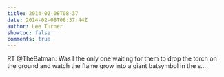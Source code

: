 ```yaml
---
title: 2014-02-08T08-37
date: 2014-02-08T08:37:44Z
author: Lee Turner
showtoc: false
comments: true
---
```


RT @TheBatman: Was I the only one waiting for them to drop the torch on the ground and watch the flame grow into a giant batsymbol in the s…

